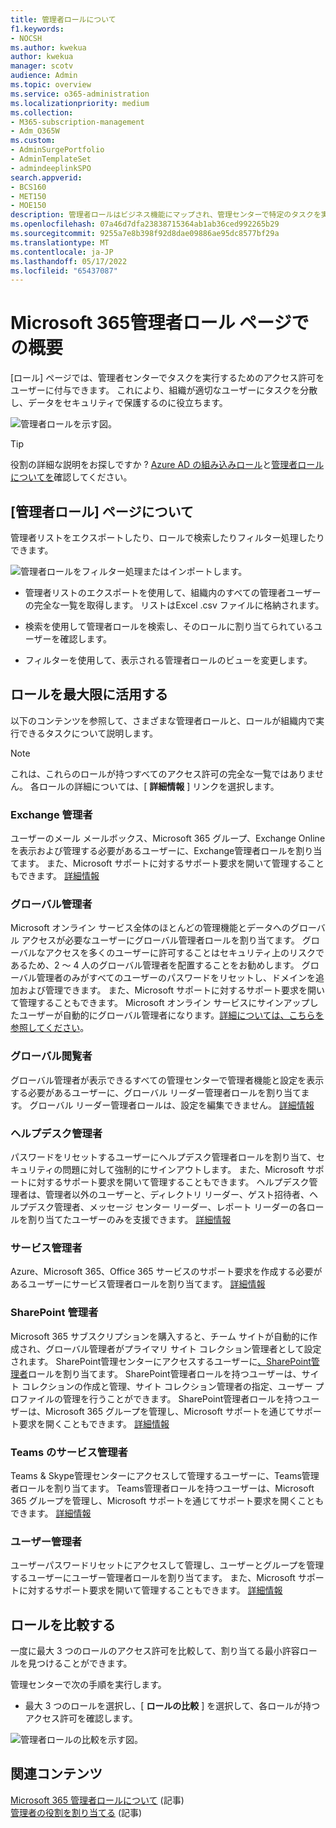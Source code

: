 ```yaml
---
title: 管理者ロールについて
f1.keywords:
- NOCSH
ms.author: kwekua
author: kwekua
manager: scotv
audience: Admin
ms.topic: overview
ms.service: o365-administration
ms.localizationpriority: medium
ms.collection:
- M365-subscription-management
- Adm_O365W
ms.custom:
- AdminSurgePortfolio
- AdminTemplateSet
- admindeeplinkSPO
search.appverid:
- BCS160
- MET150
- MOE150
description: 管理者ロールはビジネス機能にマップされ、管理センターで特定のタスクを実行するためのアクセス許可を提供します。 たとえば、サービス管理者が Microsoft のサポート チケットを開きます。
ms.openlocfilehash: 07a46d7dfa23838715364ab1ab36ced992265b29
ms.sourcegitcommit: 9255a7e8b398f92d8dae09886ae95dc8577bf29a
ms.translationtype: MT
ms.contentlocale: ja-JP
ms.lasthandoff: 05/17/2022
ms.locfileid: "65437087"
---
```

# <a name="get-started-with-the-microsoft-365-admin-roles-page"></a>Microsoft 365管理者ロール ページでの概要

[ロール] ページでは、管理者センターでタスクを実行するためのアクセス許可をユーザーに付与できます。 これにより、組織が適切なユーザーにタスクを分散し、データをセキュリティで保護するのに役立ちます。

![管理者ロールを示す図。](../../media/roles-main-page.png)

> [!TIP]
> 役割の詳細な説明をお探しですか ? [Azure AD の組み込みロール](/azure/active-directory/roles/permissions-reference)と[管理者ロールについてを](/microsoft-365/admin/add-users/about-admin-roles)確認してください。

## <a name="about-the-admin-roles-page"></a>[管理者ロール] ページについて

管理者リストをエクスポートしたり、ロールで検索したりフィルター処理したりできます。

![管理者ロールをフィルター処理またはインポートします。](../../media/admin-role-page-options.png)

- 管理者リストのエクスポートを使用して、組織内のすべての管理者ユーザーの完全な一覧を取得します。 リストはExcel .csv ファイルに格納されます。

- 検索を使用して管理者ロールを検索し、そのロールに割り当てられているユーザーを確認します。

- フィルターを使用して、表示される管理者ロールのビューを変更します。


## <a name="get-the-most-out-of-the-roles"></a>ロールを最大限に活用する

以下のコンテンツを参照して、さまざまな管理者ロールと、ロールが組織内で実行できるタスクについて説明します。

> [!NOTE]
これは、これらのロールが持つすべてのアクセス許可の完全な一覧ではありません。 各ロールの詳細については、[ **詳細情報** ] リンクを選択します。

### <a name="exchange-admin"></a>Exchange 管理者

ユーザーのメール メールボックス、Microsoft 365 グループ、Exchange Onlineを表示および管理する必要があるユーザーに、Exchange管理者ロールを割り当てます。 また、Microsoft サポートに対するサポート要求を開いて管理することもできます。 [詳細情報](/microsoft-365/admin/add-users/about-exchange-online-admin-role)

### <a name="global-admin"></a>グローバル管理者

Microsoft オンライン サービス全体のほとんどの管理機能とデータへのグローバル アクセスが必要なユーザーにグローバル管理者ロールを割り当てます。 グローバルなアクセスを多くのユーザーに許可することはセキュリティ上のリスクであるため、2 〜 4 人のグローバル管理者を配置することをお勧めします。 グローバル管理者のみがすべてのユーザーのパスワードをリセットし、ドメインを追加および管理できます。 また、Microsoft サポートに対するサポート要求を開いて管理することもできます。 Microsoft オンライン サービスにサインアップしたユーザーが自動的にグローバル管理者になります。[詳細については、こちらを参照してください](/microsoft-365/admin/add-users/about-admin-roles#roles-available-in-the-microsoft-365-admin-center)。

### <a name="global-reader"></a>グローバル閲覧者

グローバル管理者が表示できるすべての管理センターで管理者機能と設定を表示する必要があるユーザーに、グローバル リーダー管理者ロールを割り当てます。 グローバル リーダー管理者ロールは、設定を編集できません。 [詳細情報](/microsoft-365/admin/add-users/about-admin-roles#roles-available-in-the-microsoft-365-admin-center)

### <a name="helpdesk-admin"></a>ヘルプデスク管理者

パスワードをリセットするユーザーにヘルプデスク管理者ロールを割り当て、セキュリティの問題に対して強制的にサインアウトします。 また、Microsoft サポートに対するサポート要求を開いて管理することもできます。 ヘルプデスク管理者は、管理者以外のユーザーと、ディレクトリ リーダー、ゲスト招待者、ヘルプデスク管理者、メッセージ センター リーダー、レポート リーダーの各ロールを割り当てたユーザーのみを支援できます。 [詳細情報](/microsoft-365/admin/add-users/about-admin-roles#roles-available-in-the-microsoft-365-admin-center)

### <a name="service-admin"></a>サービス管理者

Azure、Microsoft 365、Office 365 サービスのサポート要求を作成する必要があるユーザーにサービス管理者ロールを割り当てます。 [詳細情報](/microsoft-365/admin/add-users/about-admin-roles#roles-available-in-the-microsoft-365-admin-center)

### <a name="sharepoint-admin"></a>SharePoint 管理者

Microsoft 365 サブスクリプションを購入すると、チーム サイトが自動的に作成され、グローバル管理者がプライマリ サイト コレクション管理者として設定されます。 SharePoint管理センターにアクセスするユーザーに<a href="https://go.microsoft.com/fwlink/?linkid=2185219" target="_blank">、SharePoint管理者</a>ロールを割り当てます。 SharePoint管理者ロールを持つユーザーは、サイト コレクションの作成と管理、サイト コレクション管理者の指定、ユーザー プロファイルの管理を行うことができます。 SharePoint管理者ロールを持つユーザーは、Microsoft 365 グループを管理し、Microsoft サポートを通じてサポート要求を開くこともできます。 [詳細情報](/sharepoint/sharepoint-admin-role)

### <a name="teams-service-admin"></a>Teams のサービス管理者

Teams & Skype管理センターにアクセスして管理するユーザーに、Teams管理者ロールを割り当てます。 Teams管理者ロールを持つユーザーは、Microsoft 365 グループを管理し、Microsoft サポートを通じてサポート要求を開くこともできます。 [詳細情報](/MicrosoftTeams/using-admin-roles)

### <a name="user-admin"></a>ユーザー管理者

ユーザーパスワードリセットにアクセスして管理し、ユーザーとグループを管理するユーザーにユーザー管理者ロールを割り当てます。 また、Microsoft サポートに対するサポート要求を開いて管理することもできます。 [詳細情報](/microsoft-365/admin/add-users/about-admin-roles#roles-available-in-the-microsoft-365-admin-center)

## <a name="compare-roles"></a>ロールを比較する

一度に最大 3 つのロールのアクセス許可を比較して、割り当てる最小許容ロールを見つけることができます。

管理センターで次の手順を実行します。

- 最大 3 つのロールを選択し、[ **ロールの比較** ] を選択して、各ロールが持つアクセス許可を確認します。

![管理者ロールの比較を示す図。](../../media/compare-roles-list.png)

## <a name="related-content"></a>関連コンテンツ

[Microsoft 365 管理者ロールについて](about-admin-roles.md) (記事)\
[管理者の役割を割り当てる](assign-admin-roles.md) (記事)
